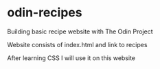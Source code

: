 # odin-recipes

Building basic recipe website with The Odin Project

Website consists of index.html and link to recipes

After learning CSS I will use it on this website